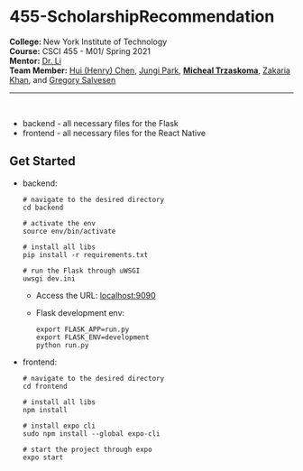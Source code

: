# 455-ScholarshipRecommendation

<b>College: </b>New York Institute of Technology<br>
<b>Course:</b> CSCI 455 - M01/ Spring 2021<br>
<b>Mentor:</b> <a href="https://www.nyit.edu/bio/wli20">Dr. Li</a><br>
<b>Team Member:</b> <a href="https://hchen98.github.io/">Hui (Henry) Chen</a>, <a href="https://github.com/byjungy93">Jungi Park</a>, <b><a href="https://github.com/MichaelTrzaskoma">Micheal Trzaskoma</a></b>, <a href="https://github.com/THeKhanMann">Zakaria Khan</a>, and <a href="https://github.com/Greg-Salvesen2">Gregory Salvesen</a>

---

<br>

* backend - all necessary files for the Flask
* frontend - all necessary files for the React Native

## Get Started

* backend:
    
    ```
    # navigate to the desired directory
    cd backend

    # activate the env
    source env/bin/activate

    # install all libs
    pip install -r requirements.txt

    # run the Flask through uWSGI
    uwsgi dev.ini
    ```

    * Access the URL: <a href="http://localhost:9090/">localhost:9090</a>

    * Flask development env:
        ```
        export FLASK_APP=run.py
        export FLASK_ENV=development
        python run.py
        ```


* frontend:

    ```
    # navigate to the desired directory
    cd frontend

    # install all libs
    npm install

    # install expo cli
    sudo npm install --global expo-cli

    # start the project through expo
    expo start
    ```


